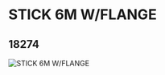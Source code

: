 # STICK 6M W/FLANGE
## 18274
![STICK 6M W/FLANGE](https://lc-www-live-s.legocdn.com/media/bricks/5/2/6081975.jpg)